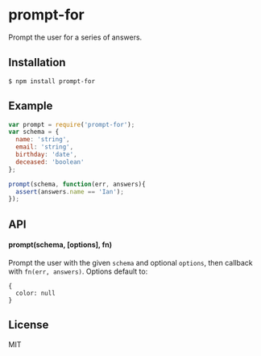 
# prompt-for

  Prompt the user for a series of answers.

## Installation

    $ npm install prompt-for

## Example

```js
var prompt = require('prompt-for');
var schema = {
  name: 'string',
  email: 'string',
  birthday: 'date',
  deceased: 'boolean'
};

prompt(schema, function(err, answers){
  assert(answers.name == 'Ian');
});
```

## API

#### prompt(schema, [options], fn)

  Prompt the user with the given `schema` and optional `options`, then callback with `fn(err, answers)`. Options default to:

    {
      color: null
    }

## License

  MIT